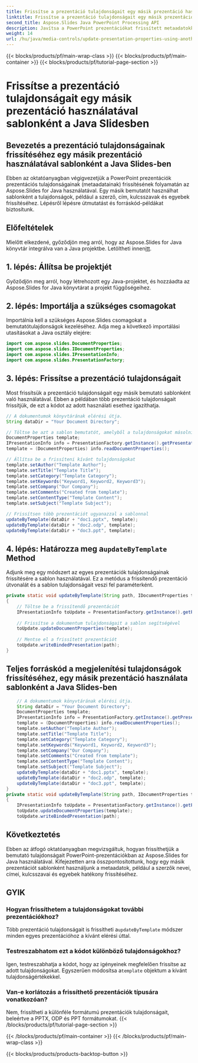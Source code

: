 ```yaml
---
title: Frissítse a prezentáció tulajdonságait egy másik prezentáció használatával sablonként a Java Slidesben
linktitle: Frissítse a prezentáció tulajdonságait egy másik prezentáció használatával sablonként a Java Slidesben
second_title: Aspose.Slides Java PowerPoint Processing API
description: Javítsa a PowerPoint prezentációkat frissített metaadatokkal az Aspose.Slides for Java segítségével. Ismerje meg, hogyan frissítheti a tulajdonságokat, például a szerzőt, a címet és a kulcsszavakat a Java Slides sablonjaival.
weight: 14
url: /hu/java/media-controls/update-presentation-properties-using-another-presentation-as-a-template-in-java-slides/
---
```


{{< blocks/products/pf/main-wrap-class >}}
{{< blocks/products/pf/main-container >}}
{{< blocks/products/pf/tutorial-page-section >}}

# Frissítse a prezentáció tulajdonságait egy másik prezentáció használatával sablonként a Java Slidesben


## Bevezetés a prezentáció tulajdonságainak frissítéséhez egy másik prezentáció használatával sablonként a Java Slides-ben

Ebben az oktatóanyagban végigvezetjük a PowerPoint prezentációk prezentációs tulajdonságainak (metaadatainak) frissítésének folyamatán az Aspose.Slides for Java használatával. Egy másik bemutatót használhat sablonként a tulajdonságok, például a szerző, cím, kulcsszavak és egyebek frissítéséhez. Lépésről lépésre útmutatást és forráskód-példákat biztosítunk.

## Előfeltételek

 Mielőtt elkezdené, győződjön meg arról, hogy az Aspose.Slides for Java könyvtár integrálva van a Java projektbe. Letöltheti innen[itt](https://releases.aspose.com/slides/java/).

## 1. lépés: Állítsa be projektjét

Győződjön meg arról, hogy létrehozott egy Java-projektet, és hozzáadta az Aspose.Slides for Java könyvtárat a projekt függőségeihez.

## 2. lépés: Importálja a szükséges csomagokat

Importálnia kell a szükséges Aspose.Slides csomagokat a bemutatótulajdonságok kezeléséhez. Adja meg a következő importálási utasításokat a Java osztály elejére:

```java
import com.aspose.slides.DocumentProperties;
import com.aspose.slides.IDocumentProperties;
import com.aspose.slides.IPresentationInfo;
import com.aspose.slides.PresentationFactory;
```

## 3. lépés: Frissítse a prezentáció tulajdonságait

Most frissítsük a prezentáció tulajdonságait egy másik bemutató sablonként való használatával. Ebben a példában több prezentáció tulajdonságait frissítjük, de ezt a kódot az adott használati esethez igazíthatja.

```java
// A dokumentumok könyvtárának elérési útja.
String dataDir = "Your Document Directory";

// Töltse be azt a sablon bemutatót, amelyből a tulajdonságokat másolni szeretné
DocumentProperties template;
IPresentationInfo info = PresentationFactory.getInstance().getPresentationInfo(dataDir + "template.pptx");
template = (DocumentProperties) info.readDocumentProperties();

// Állítsa be a frissíteni kívánt tulajdonságokat
template.setAuthor("Template Author");
template.setTitle("Template Title");
template.setCategory("Template Category");
template.setKeywords("Keyword1, Keyword2, Keyword3");
template.setCompany("Our Company");
template.setComments("Created from template");
template.setContentType("Template Content");
template.setSubject("Template Subject");

// Frissítsen több prezentációt ugyanazzal a sablonnal
updateByTemplate(dataDir + "doc1.pptx", template);
updateByTemplate(dataDir + "doc2.odp", template);
updateByTemplate(dataDir + "doc3.ppt", template);
```

##  4. lépés: Határozza meg a`updateByTemplate` Method

Adjunk meg egy módszert az egyes prezentációk tulajdonságainak frissítésére a sablon használatával. Ez a metódus a frissítendő prezentáció útvonalát és a sablon tulajdonságait veszi fel paraméterként.

```java
private static void updateByTemplate(String path, IDocumentProperties template)
{
    // Töltse be a frissítendő prezentációt
    IPresentationInfo toUpdate = PresentationFactory.getInstance().getPresentationInfo(path);
    
    // Frissítse a dokumentum tulajdonságait a sablon segítségével
    toUpdate.updateDocumentProperties(template);
    
    // Mentse el a frissített prezentációt
    toUpdate.writeBindedPresentation(path);
}
```

## Teljes forráskód a megjelenítési tulajdonságok frissítéséhez, egy másik prezentáció használata sablonként a Java Slides-ben

```java
	// A dokumentumok könyvtárának elérési útja.
	String dataDir = "Your Document Directory";
	DocumentProperties template;
	IPresentationInfo info = PresentationFactory.getInstance().getPresentationInfo(dataDir + "template.pptx");
	template = (DocumentProperties) info.readDocumentProperties();
	template.setAuthor("Template Author");
	template.setTitle("Template Title");
	template.setCategory("Template Category");
	template.setKeywords("Keyword1, Keyword2, Keyword3");
	template.setCompany("Our Company");
	template.setComments("Created from template");
	template.setContentType("Template Content");
	template.setSubject("Template Subject");
	updateByTemplate(dataDir + "doc1.pptx", template);
	updateByTemplate(dataDir + "doc2.odp", template);
	updateByTemplate(dataDir + "doc3.ppt", template);
}
private static void updateByTemplate(String path, IDocumentProperties template)
{
	IPresentationInfo toUpdate = PresentationFactory.getInstance().getPresentationInfo(path);
	toUpdate.updateDocumentProperties(template);
	toUpdate.writeBindedPresentation(path);
```

## Következtetés

Ebben az átfogó oktatóanyagban megvizsgáltuk, hogyan frissíthetjük a bemutató tulajdonságait PowerPoint-prezentációkban az Aspose.Slides for Java használatával. Kifejezetten arra összpontosítottunk, hogy egy másik prezentációt sablonként használjunk a metaadatok, például a szerzők nevei, címei, kulcsszavai és egyebek hatékony frissítéséhez.

## GYIK

### Hogyan frissíthetem a tulajdonságokat további prezentációkhoz?

 Több prezentáció tulajdonságait is frissítheti a`updateByTemplate` módszer minden egyes prezentációhoz a kívánt elérési úttal.

### Testreszabhatom ezt a kódot különböző tulajdonságokhoz?

Igen, testreszabhatja a kódot, hogy az igényeinek megfelelően frissítse az adott tulajdonságokat. Egyszerűen módosítsa a`template` objektum a kívánt tulajdonságértékekkel.

### Van-e korlátozás a frissíthető prezentációk típusára vonatkozóan?

Nem, frissítheti a különféle formátumú prezentációk tulajdonságait, beleértve a PPTX, ODP és PPT formátumokat.
{{< /blocks/products/pf/tutorial-page-section >}}

{{< /blocks/products/pf/main-container >}}
{{< /blocks/products/pf/main-wrap-class >}}

{{< blocks/products/products-backtop-button >}}
